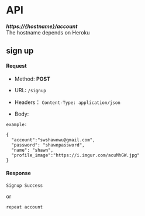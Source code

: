 # API
__***https://{hostname}/account***__ <br>
 The hostname depends on Heroku

## sign up
#### Request
- Method: **POST**
- URL:  ```/signup```
   
- Headers：
    ```Content-Type: application/json```
- Body:
```
example:

{
  "account":"swshawnwu@gmail.com",
  "password": "shawnpassword",
  "name": "shawn",
  "profile_image":"https://i.imgur.com/acuMhGW.jpg"
}
```

#### Response
```
Signup Success
```
or 
```
repeat account
```



